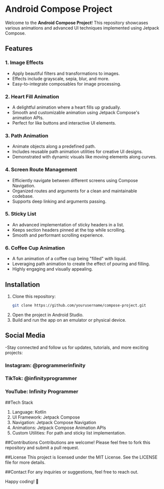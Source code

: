 # Android Compose Project

Welcome to the **Android Compose Project**! This repository showcases various animations and advanced UI techniques implemented using Jetpack Compose.

## Features

### 1. Image Effects
- Apply beautiful filters and transformations to images.
- Effects include grayscale, sepia, blur, and more.
- Easy-to-integrate composables for image processing.

### 2. Heart Fill Animation
- A delightful animation where a heart fills up gradually.
- Smooth and customizable animation using Jetpack Compose's animation APIs.
- Perfect for like buttons and interactive UI elements.

### 3. Path Animation
- Animate objects along a predefined path.
- Includes reusable path animation utilities for creative UI designs.
- Demonstrated with dynamic visuals like moving elements along curves.

### 4. Screen Route Management
- Efficiently navigate between different screens using Compose Navigation.
- Organized routes and arguments for a clean and maintainable codebase.
- Supports deep linking and arguments passing.

### 5. Sticky List
- An advanced implementation of sticky headers in a list.
- Keeps section headers pinned at the top while scrolling.
- Smooth and performant scrolling experience.

### 6. Coffee Cup Animation
- A fun animation of a coffee cup being "filled" with liquid.
- Leveraging path animation to create the effect of pouring and filling.
- Highly engaging and visually appealing.

## Installation

1. Clone this repository:
   ```bash
   git clone https://github.com/yourusername/compose-project.git
2. Open the project in Android Studio.
3. Build and run the app on an emulator or physical device.

## Social Media
-Stay connected and follow us for updates, tutorials, and more exciting projects:

### Instagram: @programmerinfinity
### TikTok: @infinityprogrammer
### YouTube: Infinity Programmer

##Tech Stack
1. Language: Kotlin
2. UI Framework: Jetpack Compose
3. Navigation: Jetpack Compose Navigation
4. Animations: Jetpack Compose Animation APIs
5. Custom Utilities: For path and sticky list implementation.

##Contributions
Contributions are welcome! Please feel free to fork this repository and submit a pull request.

##License
This project is licensed under the MIT License. See the LICENSE file for more details.

##Contact
For any inquiries or suggestions, feel free to reach out.

Happy coding! 🎉


